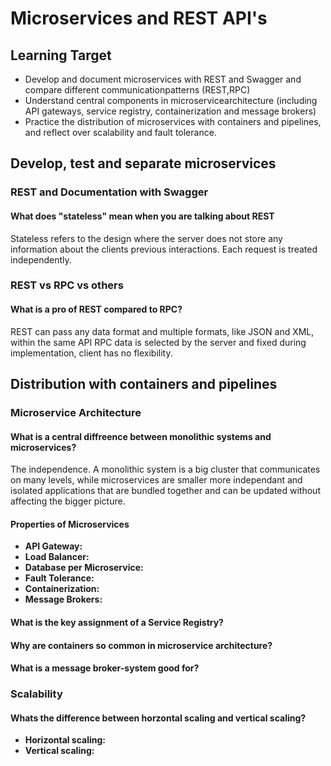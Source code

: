 # Microservices and REST API's

## Learning Target

* Develop and document microservices with REST and Swagger and compare different communicationpatterns (REST,RPC)
* Understand central components in microservicearchitecture (including API gateways, service registry, containerization and message brokers) 
* Practice the distribution of microservices with containers and pipelines, and reflect over scalability and fault tolerance.

## Develop, test and separate microservices

### REST and Documentation with Swagger

#### What does "stateless" mean when you are talking about REST

Stateless refers to the design where the server does not store any information about the clients previous interactions. Each request is treated independently.

### REST vs RPC vs others 

#### What is a pro of REST compared to RPC? 

REST can pass any data format and multiple formats, like JSON and XML, within the same API
RPC data is selected by the server and fixed during implementation, client has no flexibility.

## Distribution with containers and pipelines

### Microservice Architecture

#### What is a central diffreence between monolithic systems and microservices?

The independence. A monolithic system is a big cluster that communicates on many levels, while microservices are smaller more independant and isolated applications that are bundled together and can be updated without affecting the bigger picture.

#### Properties of Microservices

* **API Gateway:**
* **Load Balancer:**
* **Database per Microservice:**
* **Fault Tolerance:**
* **Containerization:**
* **Message Brokers:**

#### What is the key assignment of a Service Registry?

#### Why are containers so common in microservice architecture?

#### What is a message broker-system good for?

### Scalability 

#### Whats the difference between horzontal scaling and vertical scaling?

* **Horizontal scaling:**
* **Vertical scaling:**







